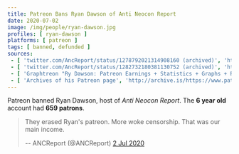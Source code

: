 ```yaml
---
title: Patreon Bans Ryan Dawson of Anti Neocon Report
date: 2020-07-02
image: /img/people/ryan-dawson.jpg
profiles: [ ryan-dawson ]
platforms: [ patreon ]
tags: [ banned, defunded ]
sources:
 - [ 'twitter.com/AncReport/status/1278792021314908160 (archived)', 'http://archive.vn/l9y84' ]
 - [ 'twitter.com/AncReport/status/1282732180381130752 (archived)', 'http://archive.vn/vcF90' ]
 - [ 'Graphtreon "Ry Dawson: Patreon Earnings + Statistics + Graphs + Rank"', 'https://graphtreon.com/creator/ryandawson' ]
 - [ 'Archives of his Patreon page', 'http://archive.is/https://www.patreon.com/ryandawson' ]
---
```


Patreon banned Ryan Dawson, host of _Anti Neocon Report_. The **6 year old**
account had **659 patrons**.
> They erased Ryan's patreon. More woke censorship. That was our main income.
>
> -- ANCReport (@ANCReport) [2 Jul 2020](http://archive.vn/l9y84)
